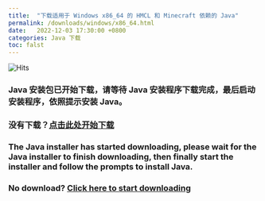 ```yaml
---
title:  "下载适用于 Windows x86_64 的 HMCL 和 Minecraft 依赖的 Java"
permalink: /downloads/windows/x86_64.html
date:   2022-12-03 17:30:00 +0800
categories: Java 下载
toc: falst
---
```


![Hits](https://hits.seeyoufarm.com/api/count/incr/badge.svg?url=https%3A%2F%2Fdocs.hmcl.net%2Fdownloads%2Fwindows%2Fx86_64.html&count_bg=%233E4245&title_bg=%233E4245&icon=&icon_color=%23E7E7E7&title=%F0%9F%91%80&edge_flat=false)

### Java 安装包已开始下载，请等待 Java 安装程序下载完成，最后启动安装程序，依照提示安装 Java。

### 没有下载？[点击此处开始下载](https://aka.ms/download-jdk/microsoft-jdk-21-windows-x64.msi)

### The Java installer has started downloading, please wait for the Java installer to finish downloading, then finally start the installer and follow the prompts to install Java.

### No download? [Click here to start downloading](https://aka.ms/download-jdk/microsoft-jdk-21-windows-x64.msi)


<script>
    setTimeout(function() {
        window.location.href = "https://aka.ms/download-jdk/microsoft-jdk-21-windows-x64.msi";
    }, 5000); // 等待 5 秒.
</script>


